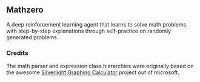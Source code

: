 Mathzero
---

A deep reinforcement learning agent that learns to solve math problems with step-by-step explanations through self-practice on randomly generated problems.



### Credits

The math parser and expression class hierarchies were originally based on the awesome [Silverlight Graphing Calculator](https://code.msdn.microsoft.com/silverlight/Silverlight-Graphing-fb30536e) project out of microsoft. 
